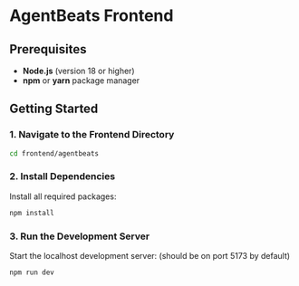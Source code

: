 # AgentBeats Frontend

## Prerequisites

- **Node.js** (version 18 or higher)
- **npm** or **yarn** package manager

## Getting Started

### 1. Navigate to the Frontend Directory

```bash
cd frontend/agentbeats
```

### 2. Install Dependencies

Install all required packages:

```bash
npm install
```

### 3. Run the Development Server

Start the localhost development server: (should be on port 5173 by default)

```bash
npm run dev
```